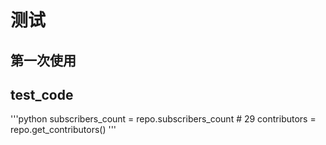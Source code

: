 # 测试
## 第一次使用
## test_code
'''python
 subscribers_count = repo.subscribers_count  # 29
    contributors = repo.get_contributors()
'''

